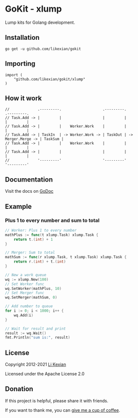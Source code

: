 # GoKit - xlump

Lump kits for Golang development.

## Installation

    go get -u github.com/likexian/gokit

## Importing

    import (
        "github.com/likexian/gokit/xlump"
    )

## How it work

    //             .---------.                   .---------.                    .---------.
    // Task.Add -> |         |                   |         |                    |         |
    // Task.Add -> |         |    Worker.Work    |         |                    |         |
    // Task.Add -> | TaskIn  | -> Worker.Work -> | TaskOut | -> Merger.Merge -> | TaskSum |
    // Task.Add -> |         |    Worker.Work    |         |                    |         |
    // Task.Add -> |         |                   |         |                    |         |
    //             '---------'                   '---------'                    '---------'

## Documentation

Visit the docs on [GoDoc](https://godoc.org/github.com/likexian/gokit/xlump)

## Example

### Plus 1 to every number and sum to total

```go
// Worker: Plus 1 to every number
mathPlus := func(t xlump.Task) xlump.Task {
    return t.(int) + 1
}

// Merger: Sum to total
mathSum := func(r xlump.Task, t xlump.Task) xlump.Task {
    return r.(int) + t.(int)
}

// New a work queue
wq := xlump.New(100)
// Set Worker func
wq.SetWorker(mathPlus, 10)
// Set Merger func
wq.SetMerger(mathSum, 0)

// Add number to queue
for i := 0; i < 1000; i++ {
    wq.Add(i)
}

// Wait for result and print
result := wq.Wait()
fmt.Println("sum is:", result)
```

## License

Copyright 2012-2021 [Li Kexian](https://www.likexian.com/)

Licensed under the Apache License 2.0

## Donation

If this project is helpful, please share it with friends.

If you want to thank me, you can [give me a cup of coffee](https://www.likexian.com/donate/).

